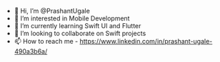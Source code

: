 - 👋 Hi, I’m @PrashantUgale
- 👀 I’m interested in Mobile Development
- 🌱 I’m currently learning Swift UI and Flutter
- 💞️ I’m looking to collaborate on Swift projects
- 📫 How to reach me - https://www.linkedin.com/in/prashant-ugale-490a3b6a/

<!---
PrashantUgale/PrashantUgale is a ✨ special ✨ repository because its `README.md` (this file) appears on your GitHub profile.
You can click the Preview link to take a look at your changes.
--->
